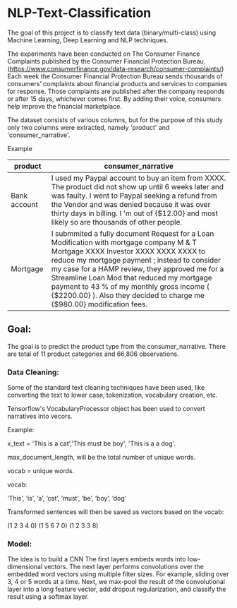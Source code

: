 # NLP-Text-Classification

The goal of this project is to classify text data (binary/multi-class) using Machine Learning, Deep Learning and NLP techniques.

The experiments have been conducted on The Consumer Finance Complaints published by the Consumer Financial Protection Bureau.
(https://www.consumerfinance.gov/data-research/consumer-complaints/)
Each week the Consumer Financial Protection Bureau sends thousands of consumers’ complaints about financial products and services to companies for response. Those complaints are published after the company responds or after 15 days, whichever comes first. By adding their voice, consumers help improve the financial marketplace. 

The dataset consists of various columns, but for the purpose of this study only two columns were extracted, namely 'product' and 'consumer_narrative'.

Example

| product | consumer_narrative |
| --- | --- |
| Bank account | I used my Paypal account to buy an item from XXXX. The product did not show up until 6 weeks later and was faulty. I went to Paypal seeking a refund from the Vendor and was denied because it was over thirty days in billing. I 'm out of {$12.00} and most likely so are thousands of other people. |
| Mortgage | I submmited a fully document Request for a Loan Modification with mortgage company M & T Mortgage XXXX Investor XXXX XXXX XXXX to reduce my mortgage payment ; instead to consider my case for a HAMP review, they approved me for a Streamline Loan Mod that reduced my mortgage payment to 43 % of my monthly gross income ( {$2200.00} ). Also they decided to charge me {$980.00} modification fees. |

## Goal:
The goal is to predict the product type from the consumer_narrative. There are total of 11 product categories and 66,806 observations. 

### Data Cleaning:
Some of the standard text cleaning techniques have been used, like converting the text to lower case, tokenization, vocabulary creation, etc.

Tensorflow's VocabularyProcessor object has been used to convert narratives into vecors. 

Example:

x_text = 'This is a cat','This must be boy', 'This is a a dog'.

max_document_length, will be the total number of unique words.

vocab = unique words.

vocab:

‘This’, ‘is’, ‘a’, ‘cat’, ‘must’, ‘be’, ‘boy’, ‘dog’

Transformed sentences will then be saved as vectors based on the vocab:

(1 2 3 4 0)
(1 5 6 7 0)
(1 2 3 3 8)

### Model:
The idea is to build a CNN 
The first layers embeds words into low-dimensional vectors. The next layer performs convolutions over the embedded word vectors using multiple filter sizes. For example, sliding over 3, 4 or 5 words at a time. Next, we max-pool the result of the convolutional layer into a long feature vector, add dropout regularization, and classify the result using a softmax layer.
